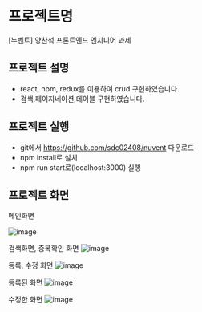 # 프로젝트명 
[누벤트] 양찬석 프론트엔드 엔지니어 과제

## 프로젝트 설명
- react, npm, redux를 이용하여 crud 구현하였습니다.
- 검색,페이지네이션,테이블 구현하였습니다.

## 프로젝트 실행 
- git에서 https://github.com/sdc02408/nuvent 다운로드 
- npm install로 설치
- npm run start로(localhost:3000) 실행

 
## 프로젝트 화면

메인화면

![image](https://user-images.githubusercontent.com/46953352/217692368-b1ff085f-e68a-4bf3-952e-f193b09d5d72.png)

검색화면, 중복확인 화면
![image](https://user-images.githubusercontent.com/46953352/217692431-c7173361-e195-4c99-8f22-e0c1ba7a2293.png)

등록, 수정 화면
![image](https://user-images.githubusercontent.com/46953352/217692549-11dbe1e0-522b-422a-a12c-8a2e5e7c5afd.png)

등록된 화면 
![image](https://user-images.githubusercontent.com/46953352/217692630-37732b65-7183-4d7a-afff-14cdd844dbbc.png)

수정한 화면
![image](https://user-images.githubusercontent.com/46953352/217692719-92765056-d97e-42e1-a29d-7c75a0b784df.png)

